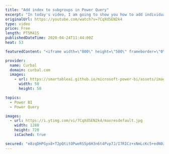 ```yaml
---
title: "Add index to subgroups in Power Query"
excerpt: "In today's video, I am going to show you how to add individual  indexes to groups in power query using the M language. #powerquery #powerbi #curbal   Here you can download all the pbix files: https://curbal.com/donwload-center  SUBSCRIBE to learn more about Power and Excel BI! https://www.youtube.com/channel/UCJ7UhloHSA4wAqPzyi6TOkw?sub_confirmation=1"
originalUrl: https://youtube.com/watch?v=7CqXdSEN2k4
type: video
price: Free
length: PT5M41S
publishedDateTime: 2020-04-24T11:44:00Z
heat: 53

featuredContent: "<iframe width=\"800\" height=\"500\" frameborder=\"0\" src=\"https://www.youtube.com/embed/7CqXdSEN2k4\" allow=\"accelerometer; autoplay; encrypted-media; gyroscope; picture-in-picture\" allowfullscreen></iframe>"

provider:
  name: Curbal
  domain: curbal.com
  images:
    - url: https://smartableai.github.io/microsoft-power-bi/assets/images/organizations/curbal.com-50x50.jpg
      width: 50
      height: 50

topics:
  - Power BI
  - Power Query

images:
  - url: https://i.ytimg.com/vi/7CqXdSEN2k4/maxresdefault.jpg
    width: 1280
    height: 720
    isCached: true

secured: "e8zqDHPGyx8+T2pQtitOPweRS5p6H3n6t4Pvp7J/I7RICz+xNmLcKc5+edN0zGDrzixZ/1DAGBcQFZhs++iYzRSH0du2hlwCqy3nJ7Z2GjD+RJm/dnXKiCLsF85P/PU7tCbmSdYZaAZ+iL4Ke42FH+umqQIcfwR2xi/UA5cv+dnzNPO0AlhkzaYcATnnCGn4VqSAaKlKYAwJubyVF2joSqi4GT9waIZ08UIIGsk8pMuJxK90HFueW8F5OU44ypV/AD/S/YHqDdqCLGp6DLojXJwqJTjXBkGk2hX74Y675NLNZO1kmH+CApBWP41zBY9UVDIpjN3eG5pTrWgbA/R8QQYhOpQPqiJZhZ9SSy3HGw6Ihb0E/c45Krr3rHdmj9jqwnJ4+mRHe+qo5ffEIweO9JqD3RR3HegKLto4wpEQacU=;OTuQjFgFRZCB1zeI6VC5Cw=="
---
```


